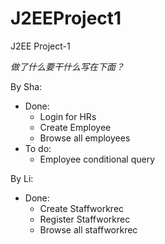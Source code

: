 # J2EEProject1
J2EE Project-1

*做了什么要干什么写在下面？*

By Sha:
- Done:
  * Login for HRs
  * Create Employee
  * Browse all employees
- To do:
  * Employee conditional query

By Li:
- Done:
  * Create Staffworkrec
  * Register Staffworkrec
  * Browse all staffworkrec